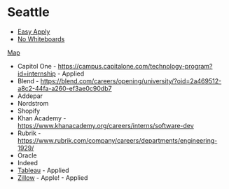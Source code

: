# Seattle

* [Easy Apply](https://github.com/j-delaney/easy-application)
* [No Whiteboards](https://github.com/poteto/hiring-without-whiteboards)

[Map](https://drive.google.com/a/oregonstate.edu/open?id=1KizlszY9iw-DWc6We8997RqiyoodTi3A&usp=sharing)

* Capitol One - https://campus.capitalone.com/technology-program?id=internship - Applied
* Blend - https://blend.com/careers/opening/university/?oid=2a469512-a8c2-44fa-a260-ef3ae0c90db7
* Addepar
* Nordstrom
* Shopify
* Khan Academy - https://www.khanacademy.org/careers/interns/software-dev
* Rubrik - https://www.rubrik.com/company/careers/departments/engineering-1929/
* Oracle
* Indeed
* [Tableau](https://careers.tableau.com/listing) - Applied
* [Zillow](https://zillow.wd5.myworkdayjobs.com/en-US/Zillow_Group_External/jobs) - Apple! - Applied
